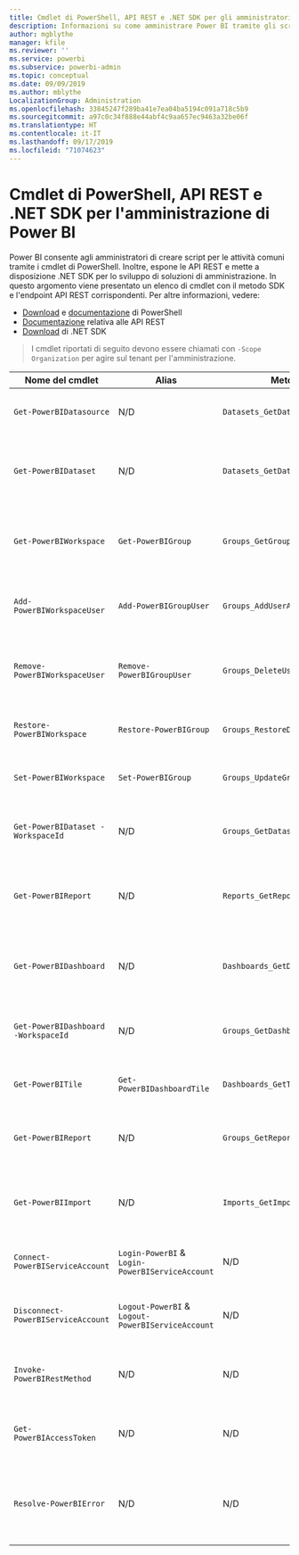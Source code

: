 ```yaml
---
title: Cmdlet di PowerShell, API REST e .NET SDK per gli amministratori
description: Informazioni su come amministrare Power BI tramite gli script e le API di programmazione.
author: mgblythe
manager: kfile
ms.reviewer: ''
ms.service: powerbi
ms.subservice: powerbi-admin
ms.topic: conceptual
ms.date: 09/09/2019
ms.author: mblythe
LocalizationGroup: Administration
ms.openlocfilehash: 33845247f289ba41e7ea04ba5194c091a718c5b9
ms.sourcegitcommit: a97c0c34f888e44abf4c9aa657ec9463a32be06f
ms.translationtype: HT
ms.contentlocale: it-IT
ms.lasthandoff: 09/17/2019
ms.locfileid: "71074623"
---
```

# <a name="powershell-cmdlets-rest-apis-and-net-sdk-for-power-bi-administration"></a>Cmdlet di PowerShell, API REST e .NET SDK per l'amministrazione di Power BI
Power BI consente agli amministratori di creare script per le attività comuni tramite i cmdlet di PowerShell. Inoltre, espone le API REST e mette a disposizione .NET SDK per lo sviluppo di soluzioni di amministrazione. In questo argomento viene presentato un elenco di cmdlet con il metodo SDK e l'endpoint API REST corrispondenti. Per altre informazioni, vedere:

- [Download](https://www.powershellgallery.com/packages/MicrosoftPowerBIMgmt/) e [documentazione](https://docs.microsoft.com/powershell/power-bi/overview?view=powerbi-ps) di PowerShell
- [Documentazione](https://docs.microsoft.com/rest/api/power-bi/admin) relativa alle API REST
- [Download](https://www.nuget.org/packages/Microsoft.PowerBI.Api/) di .NET SDK

> I cmdlet riportati di seguito devono essere chiamati con `-Scope Organization` per agire sul tenant per l'amministrazione.

| **Nome del cmdlet** | **Alias** | **Metodo SDK** | **Endpoint API REST** | **Descrizione** |
| --- | --- | --- | --- | --- |
| `Get-PowerBIDatasource` | N/D | `Datasets_GetDataSourcesAsAdmin` | /v1.0/myorg/admin/datasets/{datasetkey}/datasources | Recupera le origini dati per un determinato set di dati. |
| `Get-PowerBIDataset` | N/D | `Datasets_GetDatasetsAsAdmin` | /v1.0/myorg/admin/datasets | Recupera l'elenco completo dei set di dati in un tenant di Power BI. |
| `Get-PowerBIWorkspace` | `Get-PowerBIGroup` | `Groups_GetGroupsAsAdmin` | /v1.0/myorg/admin/groups | Recupera l'elenco completo delle aree di lavoro in un tenant di Power BI. |
| `Add-PowerBIWorkspaceUser` | `Add-PowerBIGroupUser` | `Groups_AddUserAsAdmin` | /v1.0/myorg/admin/groups/{groupId}/users | Aggiunge un utente come membro a un'area di lavoro. |
| `Remove-PowerBIWorkspaceUser` | `Remove-PowerBIGroupUser` | `Groups_DeleteUserAsAdmin` | /v1.0/myorg/admin/groups/{groupId}/users/{user} | Rimuove un utente dall'elenco di appartenenza di un'area di lavoro. |
| `Restore-PowerBIWorkspace` |`Restore-PowerBIGroup` | `Groups_RestoreDeletedGroupAsAdmin` | /v1.0/myorg/admin/groups/{groupId}/restore | Ripristina un'area di lavoro eliminata. |
| `Set-PowerBIWorkspace` |`Set-PowerBIGroup` | `Groups_UpdateGroupAsAdmin` | /v1.0/myorg/admin/groups/{groupId} | Aggiorna le proprietà di un'area di lavoro. |
| `Get-PowerBIDataset -WorkspaceId` | N/D | `Groups_GetDatasetsAsAdmin` | /v1.0/myorg/admin/groups/{group\_id}/datasets | Recupera i set di dati all'interno di un'area di lavoro. |
| `Get-PowerBIReport` | N/D | `Reports_GetReportsAsAdmin` | /v1.0/myorg/admin/reports | Recupera l'elenco completo dei report in un tenant di Power BI. |
| `Get-PowerBIDashboard` | N/D | `Dashboards_GetDashboardsAsAdmin` | /v1.0/myorg/admin/dashboards | Recupera l'elenco completo dei dashboard in un tenant di Power BI. |
| `Get-PowerBIDashboard -WorkspaceId` | N/D | `Groups_GetDashboardsAsAdmin` | /v1.0/myorg/admin/groups/{group\_id}/dashboards | Recupera i dashboard all'interno di un'area di lavoro. |
| `Get-PowerBITile` | `Get-PowerBIDashboardTile` | `Dashboards_GetTilesAsAdmin` | /v1.0/myorg/admin/dashboards/{dashboard\_id}/tiles | Recupera i riquadri di un dashboard specifico. |
| `Get-PowerBIReport` | N/D | `Groups_GetReportsAsAdmin` | /v1.0/myorg/admin/groups/{group\_id}/reports | Recupera i report all'interno di un'area di lavoro. |
| `Get-PowerBIImport` | N/D | `Imports_GetImportsAsAdmin` | /v1.0/myorg/admin/imports | Recupera l'elenco completo delle importazioni in un tenant di Power BI. |
| `Connect-PowerBIServiceAccount` | `Login-PowerBI` &  `Login-PowerBIServiceAccount` | N/D | N/D | Accesso a Power BI e avvio di una sessione. |
| `Disconnect-PowerBIServiceAccount` | `Logout-PowerBI` & `Logout-PowerBIServiceAccount` | N/D | N/D | Disconnessione da Power BI e chiusura della sessione esistente. |
| `Invoke-PowerBIRestMethod`| N/D | N/D | N/D | Inviare chiamate arbitrarie all'API REST di Power BI. |
| `Get-PowerBIAccessToken`| N/D | N/D | N/D | Recuperare il token di accesso di Power BI in una sessione. |
| `Resolve-PowerBIError`| N/D | N/D | N/D | Recupera informazioni dettagliate sugli errori per le chiamate non riuscite ai cmdlet. |
